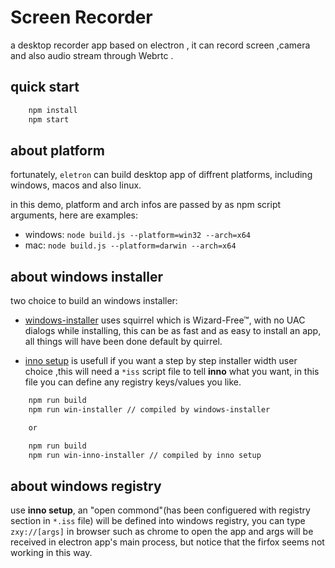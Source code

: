 # Screen Recorder

a desktop recorder app based on electron , it can record screen ,camera and also audio stream through Webrtc .

## quick start

```bash
    npm install
    npm start
```

## about platform

fortunately, `eletron` can build desktop app of diffrent platforms, including windows, macos and also linux.

in this demo, platform and arch infos are passed by as npm script
arguments, here are examples:<br/>

- windows: `node build.js --platform=win32 --arch=x64`
- mac: `node build.js --platform=darwin --arch=x64`

## about windows installer

two choice to build an windows installer:

- [windows-installer](https://github.com/electron/windows-installer) uses squirrel which is Wizard-Free™, with no UAC dialogs while installing, this can be as fast and as easy to install an app, all things will have been done default by quirrel.

- [inno setup](http://www.jrsoftware.org/isinfo.php) is usefull if you want a step by step installer width user choice ,this will need a `*iss` script file to tell **inno** what you want, in this file you can define any registry keys/values you like.

```bash
    npm run build
    npm run win-installer // compiled by windows-installer

    or

    npm run build
    npm run win-inno-installer // compiled by inno setup
```

## about windows registry

use **inno setup**, an "open commond"(has been configuered with registry section in `*.iss` file) will be defined into windows registry, you can type `zxy://[args]` in browser such as chrome to open the app and args will be received in electron app's main process, but notice that the firfox seems not working in this way.
